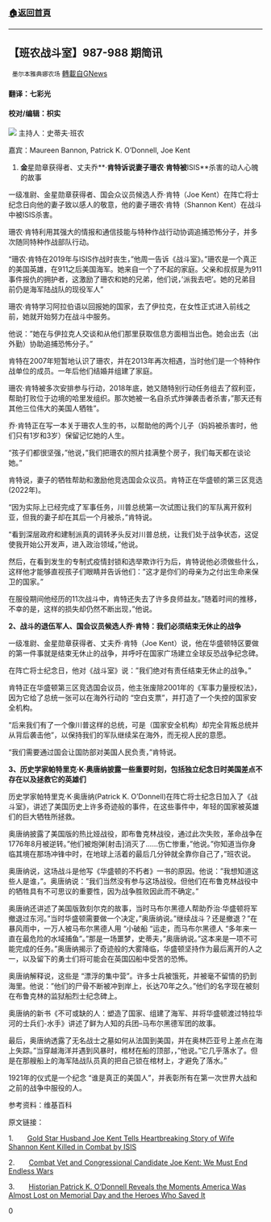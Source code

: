 ###  [:house:返回首頁](https://github.com/ourhimalayas/txt)
---

## 【班农战斗室】987-988 期简讯
` 墨尔本雅典娜农场` [轉載自GNews](https://gnews.org/zh-hans/1288787/)

#### 翻译：七彩光

#### 校对/编辑：枳实
![]()![](https://gnews-media-offload.s3.amazonaws.com/wp-content/uploads/2021/06/01201202/987-988_.png)
主持人：史蒂夫·班农

嘉宾：Maureen Bannon, Patrick K. O’Donnell, Joe Kent

1. **金**星勋章获得者、丈夫乔**·**肯特诉说妻子珊农**·**肯特被**ISIS**杀害的动人心魄的故事


一级准尉、金星勋章获得者、国会众议员候选人乔·肯特（Joe Kent）在阵亡将士纪念日向他的妻子致以感人的敬意，他的妻子珊农·肯特（Shannon Kent）在战斗中被ISIS杀害。

珊农·肯特利用其强大的情报和通信技能与特种作战行动协调追捕恐怖分子，并多次随同特种作战部队行动。

“珊农·肯特在2019年与ISIS作战时丧生，”他周一告诉《战斗室》。”珊农是一个真正的美国英雄，在911之后美国海军。她来自一个了不起的家庭。父亲和叔叔是为911事件报仇的拥护者，这激励了珊农和她的兄弟，他们说，’派我去吧’。她的兄弟目前仍是海军陆战队的现役军人”

珊农·肯特学习阿拉伯语以回报她的国家，去了伊拉克，在女性正式进入前线之前，她就开始努力在战斗中服务。

他说：”她在与伊拉克人交谈和从他们那里获取信息方面相当出色。她会出去（出外勤）协助追捕恐怖分子。”

肯特在2007年短暂地认识了珊农，并在2013年再次相遇，当时他们是一个特种作战单位的成员。一年后他们结婚并组建了家庭。

珊农·肯特被多次安排参与行动，2018年底，她又随特别行动任务组去了叙利亚，帮助打败位于边境的哈里发组织。那次她被一名自杀式炸弹袭击者杀害，”那天还有其他三位伟大的美国人牺牲”。

乔·肯特正在写一本关于珊农人生的书，以帮助他的两个儿子（妈妈被杀害时，他们只有1岁和3岁）保留记忆她的人生。

“孩子们都很坚强，”他说，”我们把珊农的照片挂满整个房子，我们每天都在谈论她。”

肯特说，妻子的牺牲帮助和激励他竞选国会众议员。肯特正在华盛顿的第三区竞选(2022年)。

“因为实际上已经完成了军事任务，川普总统第一次试图让我们的军队离开叙利亚，但我的妻子却在其后一个月被杀，”肯特说。

“看到深层政府和建制派真的调转矛头反对川普总统，让我们处于战争状态，这促使我开始公开发声，进入政治领域，”他说。

然后，在看到发生的专制式疫情封锁和选举欺诈行为后，肯特说他必须做些什么，这样他才能够直视孩子们眼睛并告诉他们：”这才是你们的母亲为之付出生命来保卫的国家。”

在服役期间他经历的11次战斗中，肯特还失去了许多良师益友。”随着时间的推移，不幸的是，这样的损失却仍然不断出现，”他说。

**2、战斗的退伍军人、国会议员候选人乔·肯特：我们必须结束无休止的战争**

一级准尉、金星勋章获得者、丈夫乔·肯特（Joe Kent）说，他在华盛顿特区要做的第一件事就是结束无休止的战争，并呼吁在国家广场建立全球反恐战争纪念碑。

在阵亡将士纪念日，他对《战斗室》说：”我们绝对有责任结束无休止的战争。”

肯特正在华盛顿第三区竞选国会议员，他主张废除2001年的《军事力量授权法》，因为它给了总统一张可以在海外行动的 “空白支票”，并打造了一个失控的国家安全机构。

“后来我们有了一个像川普这样的总统，可是（国家安全机构）却完全背叛总统并从背后袭击他”，以保持我们的军队继续呆在海外，而无视人民的意愿。

“我们需要通过国会让国防部对美国人民负责，”肯特说。

**3、历史学家帕特里克·K·奥唐纳披露一些重要时刻，包括独立纪念日时美国差点不存在以及拯救它的英雄们**

历史学家帕特里克·K·奥唐纳(Patrick K. O’Donnell)在阵亡将士纪念日加入了《战斗室》，讲述了美国历史上许多奇迹般的事件，在这些事件中，年轻的国家被英雄们的巨大牺牲所拯救。

奥唐纳披露了美国版的热比娅战役，即布鲁克林战役，通过此次失败，革命战争在1776年8月被逆转。”他们被炮弹[射击]消灭了……伤亡惨重，”他说。”你知道当你身临其境在那场冲锋中时，在地球上活着的最后几分钟就全靠你自己了，”班农说。

奥唐纳说，这场战斗是他写《华盛顿的不朽者》一书的原因。他说：”我想知道这些人是谁，”。奥唐纳说：”我们当然没有参与这场战役。但他们在布鲁克林战役中的牺牲具有不可思议的重要性，因为战争胜败因此而不确定。”

奥唐纳还讲述了美国版敦刻尔克的故事，当时马布尔黑德人帮助乔治·华盛顿将军撤退过东河。”当时华盛顿需要做一个决定，”奥唐纳说。”继续战斗？还是撤退？”在暴风雨中，一万人被马布尔黑德人用 “小破船 “运走，而马布尔黑德人 “多年来一直在最危险的水域捕鱼”。”那是一场噩梦，史蒂夫，”奥唐纳说。”这本来是一项不可能完成的任务。”奥唐纳揭示了奇迹般的大雾降临，华盛顿坚持作为最后离开的人之一，以及留下的勇士们将可能会在英国囚船中受苦的恐怖。

奥唐纳解释说，这些是 “漂浮的集中营”。许多士兵被饿死，并被毫不留情的扔到海里。他说：”他们的尸骨不断被冲到岸上，长达70年之久。”他们的名字现在被刻在布鲁克林的监狱船烈士纪念碑上。

奥唐纳的新书《不可或缺的人：塑造了国家、组建了海军、并将华盛顿渡过特拉华河的士兵们-水手》讲述了鲜为人知的兵团–马布尔黑德军团的故事。

最后，奥唐纳透露了无名战士之墓如何从法国到美国，并在奥林匹亚号上差点在海上失踪。”当穿越海洋并遇到风暴时，棺材在船的顶部，，”他说。”它几乎落水了。但是在那艘船上的海军陆战队员真的把自己锁在棺材上，才避免了落水。”

1921年的仪式是一个纪念 “谁是真正的美国人”，并表彰所有在第一次世界大战和之前的战争中服役的人。

参考资料：维基百科

原文链接：

1.       [Gold Star Husband Joe Kent Tells Heartbreaking Story of Wife Shannon Kent Killed in Combat by ISIS](https://warroom.org/2021/05/31/gold-star-husband-joe-kent-tells-heartbreaking-story-of-wife-shannon-kent-killed-in-combat-by-isis/)

2.       [Combat Vet and Congressional Candidate Joe Kent: We Must End Endless Wars](https://warroom.org/2021/05/31/combat-vet-and-congressional-candidate-joe-kent-we-must-end-endless-wars/)

3.       [Historian Patrick K. O’Donnell Reveals the Moments America Was Almost Lost on Memorial Day and the Heroes Who Saved It](https://warroom.org/2021/05/31/historian-patrick-k-odonnell-reveals-the-moments-america-was-almost-lost-on-memorial-day-and-the-heroes-who-saved-it/)

0
